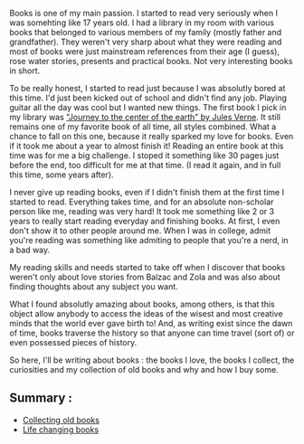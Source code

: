 Books is one of my main passion. I started to read very seriously when I was somehting like 17 years old. I had a library in my room with various books that belonged to various members of my family (mostly father and grandfather). They weren't very sharp about what they were reading and most of books were just mainstream references from their age (I guess), rose water stories, presents and practical books. Not very interesting books in short. 

To be really honest, I started to read just because I was absolutly bored at this time. I'd just been kicked out of school and didn't find any job. Playing guitar all the day was cool but I wanted new things. The first book I pick in my library was ["Journey to the center of the earth" by Jules Verne](Journey%20to%20the%20center%20of%20the%20earth%20-%20Jules%20Verne.md). It still remains one of my favorite book of all time, all styles combined. What a chance to fall on this one, because it really sparked my love for books. Even if it took me about a year to almost finish it! Reading an entire book at this time was for me a big challenge. I stoped it something like 30 pages just before the end, too difficult for me at that time. (I read it again, and in full this time, some years after). 

I never give up reading books, even if I didn't finish them at the first time I started to read. Everything takes time, and for an absolute non-scholar person like me, reading was very hard! It took me something like 2 or 3 years to really start reading everyday and finishing books. At first, I even don't show it to other people around me. When I was in college, admit you're reading was something like admiting to people that you're a nerd, in a bad way. 

My reading skills and needs started to take off when I discover that books weren't only about love stories from Balzac and Zola and was also about finding thoughts about any subject you want. 

What I found absolutly amazing about books, among others, is that this object allow anybody to access the ideas of the wisest and most creative minds that the world ever gave birth to! And, as writing exist since the dawn of time, books traverse the history so that anyone can time travel (sort of) or even possessed pieces of history. 

So here, I'll be writing about books : the books I love, the books I collect, the curiosities and my collection of old books and why and how I buy some. 

## Summary :
- [Collecting old books](Collecting%20old%20books.md)
- [Life changing books](Life%20changing%20books.md)